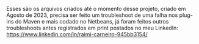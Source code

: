 Esses são os arquivos criados até o momento desse projeto, criado em Agosto de 2023, precisa ser feito um troubleshoot de uma falha nos plug-ins do Maven e mais codado no Netbeans, já foram feitos outros troubleshoots antes registrados em print postados no meu LinkedIn: https://www.linkedin.com/in/raimi-carneiro-945bb3154/
